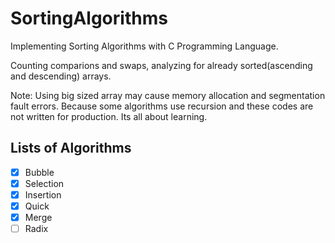 # SortingAlgorithms
Implementing Sorting Algorithms with C Programming Language.

Counting comparions and swaps, analyzing for already sorted(ascending and descending) arrays.

Note: Using big sized array may cause memory allocation and segmentation fault errors.
Because some algorithms use recursion and these codes are not written for production. Its all about learning.

## Lists of Algorithms
- [x] Bubble
- [x] Selection
- [x] Insertion
- [x] Quick
- [x] Merge
- [ ] Radix